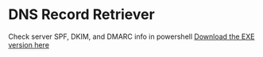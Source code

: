 # DNS Record Retriever
 Check server SPF, DKIM, and DMARC info in powershell
[Download the EXE version here](https://github.com/mrdatawolf/DNSRecordRetriever/raw/main/DNSRecordRetriever.exe)
